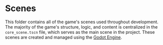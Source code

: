 <h1>Scenes</h1>

This folder contains all of the game's scenes used throughout development. The majority of the game's structure, logic, and content is centralized in the `core_scene.tscn` file, which serves as the main scene in the project. These scenes are created and managed using the [Godot Engine](https://godotengine.org/).
